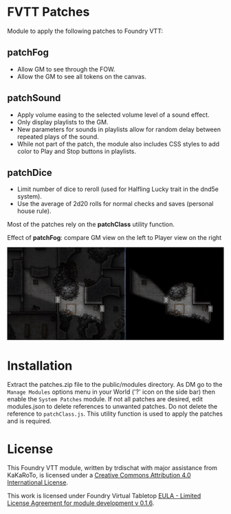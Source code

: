 # FVTT Patches
Module to apply the following patches to Foundry VTT:

## patchFog
* Allow GM to see through the FOW.
* Allow the GM to see all tokens on the canvas.

## patchSound
* Apply volume easing to the selected volume level of a sound effect.
* Only display playlists to the GM.
* New parameters for sounds in playlists allow for random delay between repeated plays of the sound.
* While not part of the patch, the module also includes CSS styles to add color to Play and Stop buttons in playlists.

## patchDice
* Limit number of dice to reroll (used for Halfling Lucky trait in the dnd5e system).
* Use the average of 2d20 rolls for normal checks and saves (personal house rule).

Most of the patches rely on the **patchClass** utility function.

Effect of **patchFog**: compare GM view on the left to Player view on the right

![Illustrate effect of lessfog module](lessfog.jpg "Compare GM view to Player view with lessfog enabled")

# Installation
Extract the patches.zip file to the public/modules directory. As DM go to the `Manage Modules` options menu in your World ('?' icon on the side bar) then enable the `System Patches` module.  If not all patches are desired, edit modules.json to delete references to unwanted patches.  Do not delete the reference to `patchClass.js`.  This utility function is used to apply the patches and is required.

# License
This Foundry VTT module, written by trdischat with major assistance from KaKaRoTo, is licensed under a [Creative Commons Attribution 4.0 International License](http://creativecommons.org/licenses/by/4.0/).

This work is licensed under Foundry Virtual Tabletop [EULA - Limited License Agreement for module development v 0.1.6](http://foundryvtt.com/pages/license.html).
